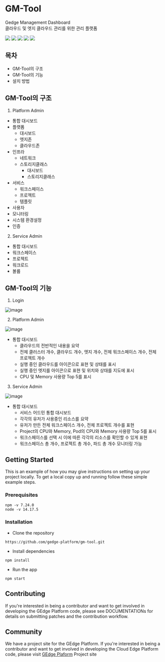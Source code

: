 # GM-Tool
Gedge Management Dashboard \
클라우드 및 엣지 클라우드 관리를 위한 관리 플랫폼

<img src="https://img.shields.io/badge/React-61DAFB?style=flat-square&logo=React&logoColor=white"/> <img src="https://img.shields.io/badge/HTML5-E34F26?style=flat-square&logo=HTML5&logoColor=white"/> <img src="https://img.shields.io/badge/CSS3-1572B6?style=flat-square&logo=CSS3&logoColor=white"/> <img src="https://img.shields.io/badge/Node.js-339933?style=flat-square&logo=Node.js&logoColor=white"/> <img src="https://img.shields.io/badge/npm-CB3837?style=flat-square&logo=npm&logoColor=white"/>

## 목차
* GM-Tool의 구조 
* GM-Tool의 기능
* 설치 방법


## GM-Tool의 구조
1. Platform Admin
* 통합 대시보드
* 플랫폼
  * 대시보드
  * 엣지존
  * 클라우드존
* 인프라
  * 네트워크
  * 스토리지클래스
    * 대시보드
    * 스토리지클래스
* 서비스
  * 워크스페이스
  * 프로젝트
  * 템플릿
* 사용자
* 모니터링
* 시스템 환경설정
* 인증

2. Service Admin
* 통합 대시보드
* 워크스페이스
* 프로젝트
* 워크로드
* 볼륨


## GM-Tool의 기능
1. Login

![image](https://user-images.githubusercontent.com/96764768/187580059-e72428b8-8f96-48c1-96fb-794814a891bd.png)

2. Platform Admin

![image](https://user-images.githubusercontent.com/96764768/189065214-b203610c-c8f8-4c38-b398-783eaf93ae18.png)

* 통합 대시보드
  - 클라우드의 전반적인 내용을 요약
  - 전체 클러스터 개수, 클라우드 개수, 엣지 개수, 전체 워크스페이스 개수, 전체 프로젝트 개수
  - 실행 중인 클라우드를 아이콘으로 표현 및 상태를 표시
  - 실행 중인 엣지를 아이콘으로 표현 및 위치와 상태를 지도에 표시
  - CPU 및 Memory 사용량 Top 5를 표시

3. Service Admin

![image](https://user-images.githubusercontent.com/96764768/187577884-9bfc49ab-9eb9-4362-a141-8e72caf9b117.png)

* 통합 대시보드
  - 서비스 어드민 통합 대시보드
  - 각각의 유저가 사용중인 리소스를 요약
  - 유저가 만든 전체 워크스페이스 개수, 전체 프로젝트 개수를 표현
  - Project의 CPU와 Memory, Pod의 CPU와 Memory 사용량 Top 5를 표시
  - 워크스페이스를 선택 시 이에 따른 각각의 리소스를 확인할 수 있게 표현
  - 워크스페이스 총 개수, 프로젝트 총 개수, 파드 총 개수 모니터링 가능

## Getting Started
This is an example of how you may give instructions on setting up your project locally. To get a local copy up and running follow these simple example steps.

### Prerequisites
```
npm -v 7.24.0
node -v 14.17.5
```

### Installation
* Clone the repository
```
https://github.com/gedge-platform/gm-tool.git
```
* Install dependencies
```
npm install
```
* Run the app
```
npm start
```


## Contributing
If you're interested in being a contributor and want to get involved in developing the GEdge Platform code, please see DOCUMENTATIONs for details on submitting patches and the contribution workflow.


## Community
We have a project site for the GEdge Platform. If you're interested in being a contributor and want to get involved in developing the Cloud Edge Platform code, please visit <a href="https://gedge-platform.github.io/">GEdge Plaform</a> Project site

